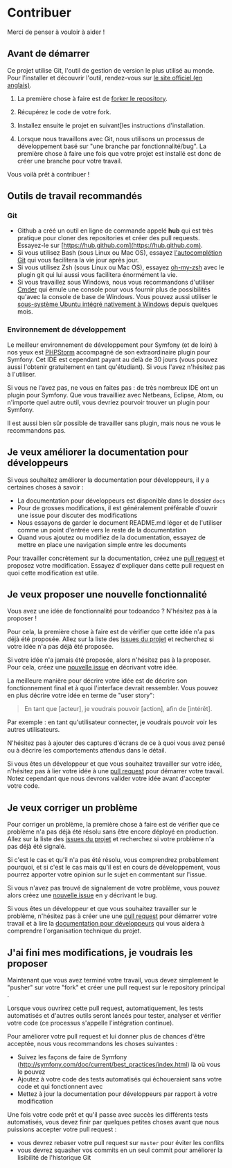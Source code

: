 # Contribuer

Merci de penser à vouloir à aider !

## Avant de démarrer

Ce projet utilise Git, l'outil de gestion de version le plus utilisé au monde. Pour l'installer et découvrir l'outil,
rendez-vous sur [le site officiel (en anglais)](https://git-scm.com). 

1. La première chose à faire est de [forker le repository](https://help.github.com/articles/fork-a-repo/).

2. Récupérez le code de votre fork.

3. Installez ensuite le projet en suivant[les instructions d'installation.

4. Lorsque nous travaillons avec Git, nous utilisons un processus de développement basé sur "une branche par fonctionnalité/bug".
   La première chose à faire une fois que votre projet est installé est donc de créer une branche pour votre travail.
   

Vous voilà prêt à contribuer !


## Outils de travail recommandés

### Git

- Github a créé un outil en ligne de commande appelé **hub** qui est très pratique pour cloner des repositories
  et créer des pull requests. Essayez-le sur [https://hub.github.com](https://hub.github.com).
- Si vous utilisez Bash (sous Linux ou Mac OS), essayez
  [l'autocomplétion Git](https://git-scm.com/book/en/v2/Git-in-Other-Environments-Git-in-Bash) qui vous facilitera
  la vie jour après jour.
- Si vous utilisez Zsh (sous Linux ou Mac OS), essayez [oh-my-zsh](https://github.com/robbyrussell/oh-my-zsh)
  avec le plugin git qui lui aussi vous facilitera énormément la vie.
- Si vous travaillez sous Windows, nous vous recommandons d'utiliser [Cmder](http://cmder.net/) qui émule une console
  pour vous fournir plus de possibilités qu'avec la console de base de Windows. Vous pouvez aussi utiliser le
  [sous-système Ubuntu intégré nativement à Windows](https://blogs.msdn.microsoft.com/wsl/2016/04/22/windows-subsystem-for-linux-overview/)
  depuis quelques mois.

### Environnement de développement

Le meilleur environnement de développement pour Symfony (et de loin) à nos yeux est
[PHPStorm](https://www.jetbrains.com/phpstorm/) accompagné de son extraordinaire plugin pour Symfony.
Cet IDE est cependant payant au delà de 30 jours (vous pouvez aussi l'obtenir gratuitement en tant qu'étudiant).
Si vous l'avez n'hésitez pas à l'utiliser.

Si vous ne l'avez pas, ne vous en faites pas : de très nombreux IDE ont un plugin pour Symfony. Que vous travailliez avec
Netbeans, Eclipse, Atom, ou n'importe quel autre outil, vous devriez pourvoir trouver un plugin pour Symfony.

Il est aussi bien sûr possible de travailler sans plugin, mais nous ne vous le recommandons pas.


## Je veux améliorer la documentation pour développeurs

Si vous souhaitez améliorer la documentation pour développeurs, il y a certaines choses à savoir :

- La documentation pour développeurs est disponible dans le dossier `docs`
- Pour de grosses modifications, il est généralement préférable d'ouvrir une issue pour discuter des modifications
- Nous essayons de garder le document README.md léger et de l'utiliser comme un point d'entrée vers le reste de la documentation
- Quand vous ajoutez ou modifiez de la documentation, essayez de mettre en place une navigation simple entre les documents

Pour travailler concrètement sur la documentation, créez une
[pull request](https://help.github.com/articles/about-pull-requests/) et proposez votre modification. Essayez d'expliquer
dans cette pull request en quoi cette modification est utile.


## Je veux proposer une nouvelle fonctionnalité

Vous avez une idée de fonctionnalité pour todoandco ? N'hésitez pas à la proposer !

Pour cela, la première chose à faire est de vérifier que cette idée n'a pas déjà été proposée. Allez sur la liste des
[issues du projet](https://github.com/5-1/ToDoandCo/issues) et recherchez si votre idée n'a pas déjà été proposée.

Si votre idée n'a jamais été proposée, alors n'hésitez pas à la proposer. Pour cela, créez une
[nouvelle issue](https://github.com/5-1/ToDoandCo/issues/new) en décrivant votre idée. 

La meilleure manière pour décrire votre idée est de décrire son fonctionnement final et à quoi l'interface devrait 
ressembler. Vous pouvez en plus décrire votre idée en terme de "user story":

> En tant que [acteur], je voudrais pouvoir [action], afin de [intérêt].

Par exemple : en tant qu'utilisateur connecter, je voudrais pouvoir voir les autres utilisateurs.

N'hésitez pas à ajouter des captures d'écrans de ce à quoi vous avez pensé ou à décrire les comportements attendus
dans le détail.

Si vous êtes un développeur et que vous souhaitez travailler sur votre idée, n'hésitez pas à lier votre idée à
une [pull request](https://help.github.com/articles/about-pull-requests/) pour démarrer votre travail. Notez cependant
que nous devrons valider votre idée avant d'accepter votre code.



## Je veux corriger un problème

Pour corriger un problème, la première chose à faire est de vérifier que ce problème n'a pas déjà été résolu sans être
encore déployé en production. Allez sur la liste des [issues du projet](https://github.com/5-1/ToDoandCo/issues)
et recherchez si votre problème n'a pas déjà été signalé.

Si c'est le cas et qu'il n'a pas été résolu, vous comprendrez probablement pourquoi, et si c'est le cas mais qu'il
est en cours de développement, vous pourrez apporter votre opinion sur le sujet en commentant sur l'issue.

Si vous n'avez pas trouvé de signalement de votre problème, vous pouvez alors créez une
[nouvelle issue](https://github.com/5-1/ToDoandCo/issues/new) en y décrivant le bug.

Si vous êtes un développeur et que vous souhaitez travailler sur le problème, n'hésitez pas à créer une
une [pull request](https://help.github.com/articles/about-pull-requests/) pour démarrer votre travail et à
lire la [documentation pour développeurs](docs) qui vous aidera à comprendre l'organisation technique du projet.




## J'ai fini mes modifications, je voudrais les proposer

Maintenant que vous avez terminé votre travail, vous devez simplement le "pusher" sur votre "fork" et créer une
pull request sur le repository principal .

Lorsque vous ouvrirez cette pull request, automatiquement, les tests automatisés et d'autres outils seront lancés
pour tester, analyser et vérifier votre code (ce processus s'appelle l'intégration continue).



Pour améliorer votre pull request et lui donner plus de chances d'être acceptée, nous vous recommandons les choses
suivantes :

- Suivez les façons de faire de Symfony (http://symfony.com/doc/current/best_practices/index.html) là où vous le pouvez
- Ajoutez à votre code des tests automatisés qui échoueraient sans votre code et qui fonctionnent avec
- Mettez à jour la documentation pour développeurs par rapport à votre modification

Une fois votre code prêt et qu'il passe avec succès les différents tests automatisés, vous devez finir par quelques
petites choses avant que nous puissions accepter votre pull request :

- vous devrez rebaser votre pull request sur `master` pour éviter les conflits
- vous devrez squasher vos commits en un seul commit pour améliorer la lisibilité de l'historique Git

